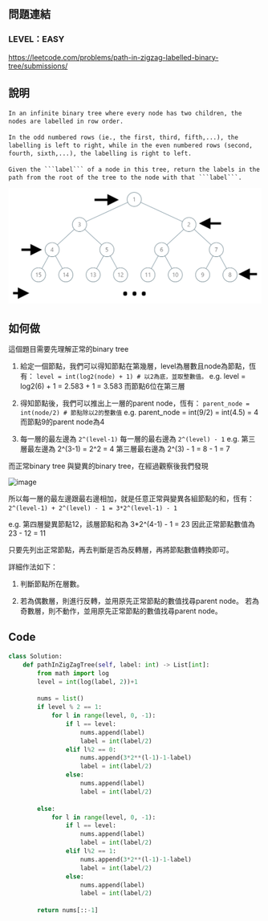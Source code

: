 ## 問題連結
### LEVEL：EASY
https://leetcode.com/problems/path-in-zigzag-labelled-binary-tree/submissions/
  
  
## 說明
  
```
In an infinite binary tree where every node has two children, the nodes are labelled in row order.

In the odd numbered rows (ie., the first, third, fifth,...), the labelling is left to right, while in the even numbered rows (second, fourth, sixth,...), the labelling is right to left.

Given the ```label``` of a node in this tree, return the labels in the path from the root of the tree to the node with that ```label```.
```
![image](https://github.com/stanley98745/LeetCodeSolving/blob/master/image/1104_tree.png)
  
  
## 如何做
  
這個題目需要先理解正常的binary tree
  
1. 給定一個節點，我們可以得知節點在第幾層，level為層數且node為節點，恆有：
   ```level = int(log2(node) + 1) # 以2為底，並取整數值。```
   e.g. 
   level = log2(6) + 1 = 2.583 + 1 = 3.583
   而節點6位在第三層
     
2. 得知節點後，我們可以推出上一層的parent node，恆有：
   ```parent_node = int(node/2) # 節點除以2的整數值```
   e.g. 
   parent_node = int(9/2) = int(4.5) = 4
   而節點9的parent node為4
   
3. 每一層的最左邊為 ```2^(level-1)```
   每一層的最右邊為 ```2^(level) - 1```
   e.g. 
   第三層最左邊為 2^(3-1) = 2^2 = 4
   第三層最右邊為 2^(3) - 1 = 8 - 1 = 7
  
而正常binary tree 與變異的binary tree，在經過觀察後我們發現

![image](https://github.com/stanley98745/LeetCodeSolving/blob/master/image/abnormalandnormal.png)

所以每一層的最左邊跟最右邊相加，就是任意正常與變異各組節點的和，恆有：
```2^(level-1) + 2^(level) - 1 = 3*2^(level-1) - 1```
  
e.g.
第四層變異節點12，該層節點和為 3*2^(4-1) - 1 = 23
因此正常節點數值為 23 - 12 = 11
  
只要先列出正常節點，再去判斷是否為反轉層，再將節點數值轉換即可。
  
詳細作法如下：
  
1. 判斷節點所在層數。
  
2. 若為偶數層，則進行反轉，並用原先正常節點的數值找尋parent node。
   若為奇數層，則不動作，並用原先正常節點的數值找尋parent node。
  
  
## Code 
```python
class Solution:
    def pathInZigZagTree(self, label: int) -> List[int]:
        from math import log
        level = int(log(label, 2))+1
        
        nums = list()
        if level % 2 == 1:
            for l in range(level, 0, -1):
                if l == level:
                    nums.append(label)
                    label = int(label/2)
                elif l%2 == 0:
                    nums.append(3*2**(l-1)-1-label)
                    label = int(label/2)
                else:
                    nums.append(label)
                    label = int(label/2)
        
        else:
            for l in range(level, 0, -1):
                if l == level:
                    nums.append(label)
                    label = int(label/2)
                elif l%2 == 1:
                    nums.append(3*2**(l-1)-1-label)
                    label = int(label/2)
                else:
                    nums.append(label)
                    label = int(label/2)
        
        return nums[::-1]
        
```

